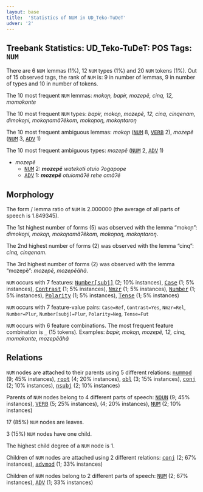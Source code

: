 ```yaml
---
layout: base
title:  'Statistics of NUM in UD_Teko-TuDeT'
udver: '2'
---
```


## Treebank Statistics: UD_Teko-TuDeT: POS Tags: `NUM`

There are 6 `NUM` lemmas (1%), 12 `NUM` types (1%) and 20 `NUM` tokens (1%).
Out of 15 observed tags, the rank of `NUM` is: 9 in number of lemmas, 9 in number of types and 10 in number of tokens.

The 10 most frequent `NUM` lemmas: <em>mokoɲ, bapɨr, mozepẽ, cinq, 12, momokonte</em>

The 10 most frequent `NUM` types:  <em>bapɨr, mokoɲ, mozepẽ, 12, cinq, cinqenam, dimokoɲi, mokoɲamãʔẽkom, mokoɲoŋ, mokoɲtaroŋ</em>

The 10 most frequent ambiguous lemmas: <em>mokoɲ</em> (<tt><a href="eme_tudet-pos-NUM.html">NUM</a></tt> 8, <tt><a href="eme_tudet-pos-VERB.html">VERB</a></tt> 2), <em>mozepẽ</em> (<tt><a href="eme_tudet-pos-NUM.html">NUM</a></tt> 3, <tt><a href="eme_tudet-pos-ADV.html">ADV</a></tt> 1)

The 10 most frequent ambiguous types:  <em>mozepẽ</em> (<tt><a href="eme_tudet-pos-NUM.html">NUM</a></tt> 2, <tt><a href="eme_tudet-pos-ADV.html">ADV</a></tt> 1)


* <em>mozepẽ</em>
  * <tt><a href="eme_tudet-pos-NUM.html">NUM</a></tt> 2: <em><b>mozepẽ</b> watekotɨ otuio ʔogapope</em>
  * <tt><a href="eme_tudet-pos-ADV.html">ADV</a></tt> 1: <em><b>mozepẽ</b> otuiomãʔẽ rehe omãʔẽ</em>

## Morphology

The form / lemma ratio of `NUM` is 2.000000 (the average of all parts of speech is 1.849345).

The 1st highest number of forms (5) was observed with the lemma “mokoɲ”: <em>dimokoɲi, mokoɲ, mokoɲamãʔẽkom, mokoɲoŋ, mokoɲtaroŋ</em>.

The 2nd highest number of forms (2) was observed with the lemma “cinq”: <em>cinq, cinqenam</em>.

The 3rd highest number of forms (2) was observed with the lemma “mozepẽ”: <em>mozepẽ, mozepẽãhã</em>.

`NUM` occurs with 7 features: <tt><a href="eme_tudet-feat-Number-subj.html">Number[subj]</a></tt> (2; 10% instances), <tt><a href="eme_tudet-feat-Case.html">Case</a></tt> (1; 5% instances), <tt><a href="eme_tudet-feat-Contrast.html">Contrast</a></tt> (1; 5% instances), <tt><a href="eme_tudet-feat-Nmzr.html">Nmzr</a></tt> (1; 5% instances), <tt><a href="eme_tudet-feat-Number.html">Number</a></tt> (1; 5% instances), <tt><a href="eme_tudet-feat-Polarity.html">Polarity</a></tt> (1; 5% instances), <tt><a href="eme_tudet-feat-Tense.html">Tense</a></tt> (1; 5% instances)

`NUM` occurs with 7 feature-value pairs: `Case=Ref`, `Contrast=Yes`, `Nmzr=Rel`, `Number=Plur`, `Number[subj]=Plur`, `Polarity=Neg`, `Tense=Fut`

`NUM` occurs with 6 feature combinations.
The most frequent feature combination is `_` (15 tokens).
Examples: <em>bapɨr, mokoɲ, mozepẽ, 12, cinq, momokonte, mozepẽãhã</em>


## Relations

`NUM` nodes are attached to their parents using 5 different relations: <tt><a href="eme_tudet-dep-nummod.html">nummod</a></tt> (9; 45% instances), <tt><a href="eme_tudet-dep-root.html">root</a></tt> (4; 20% instances), <tt><a href="eme_tudet-dep-obl.html">obl</a></tt> (3; 15% instances), <tt><a href="eme_tudet-dep-conj.html">conj</a></tt> (2; 10% instances), <tt><a href="eme_tudet-dep-nsubj.html">nsubj</a></tt> (2; 10% instances)

Parents of `NUM` nodes belong to 4 different parts of speech: <tt><a href="eme_tudet-pos-NOUN.html">NOUN</a></tt> (9; 45% instances), <tt><a href="eme_tudet-pos-VERB.html">VERB</a></tt> (5; 25% instances),  (4; 20% instances), <tt><a href="eme_tudet-pos-NUM.html">NUM</a></tt> (2; 10% instances)

17 (85%) `NUM` nodes are leaves.

3 (15%) `NUM` nodes have one child.

The highest child degree of a `NUM` node is 1.

Children of `NUM` nodes are attached using 2 different relations: <tt><a href="eme_tudet-dep-conj.html">conj</a></tt> (2; 67% instances), <tt><a href="eme_tudet-dep-advmod.html">advmod</a></tt> (1; 33% instances)

Children of `NUM` nodes belong to 2 different parts of speech: <tt><a href="eme_tudet-pos-NUM.html">NUM</a></tt> (2; 67% instances), <tt><a href="eme_tudet-pos-ADV.html">ADV</a></tt> (1; 33% instances)


